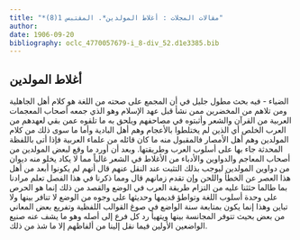 ```yaml
---
title: "*مقالات المجلات : أغلاط المولدين*. المقتبس 1(8)"
author: 
date: 1906-09-20
bibliography: oclc_4770057679-i_8-div_52.d1e3385.bib
---
```




##  أغلاط المولدين 


 الضياء  - فيه بحث مطول جليل في أن المجمع على صحته من اللغة هو كلام أهل الجاهلية ومن تلاهم من المخضرين ممن نشأ قبل عهد الإسلام وهو الذي جمعه أصحاب   المعجمات العربية من القرآن والشعر وأثبتوه في مصاحفهم ويلحق به ما تلقوه عمن بقي لعهدهم من العرب الخلص   أي الذين لم يختلطوا بالأعجام وهم أهل البادية وأما ما سوى ذلك من كلام المولدين وهم أهل الأمصار فالمقبول منه ما كان قائله من علماء العربية فإذا أتى باللفظة المحدثة جاء بها على أسلوب العرب وطريقتها. وبعد أن أورد ما وقع لبعض المولدين من أصحاب المعاجم والدواوين والأدباء من الأغلاط في الشعر غالباً مما لا يكاد يخلو منه ديوان من دواوين المولدين ليوجب بذلك التثبت عند النقل عنهم قال أنهم لم يكونوا أبعد من أهل هذا العصر عن الخطأ واللحن وإن تقدم زمانهم قال ومما ذكرنا في هذا الفصل تعلم مرادنا بما طالما حثثنا عليه من التزام طريقة العرب في الوضع والقصد من ذلك إنما هو الحرص على وحدة أسلوب اللغة وتواطؤ قديمها وحديثها على وجوه من الوضع لا تنافر بينها ولا تباين وهذا إنما يكون بمتابعة سنة الواضع في صوغ القوالب اللفظية وتفريع بعض المعاني من بعض بحيث تتوفر المجانسة بينها ويتهيأ رد كل فرع إلى أصله وهو ما يشف عنه صنيع الواضعين الأولين فيما نقل إلينا من ألفاظهم إلا ما شذ من ذلك. 
